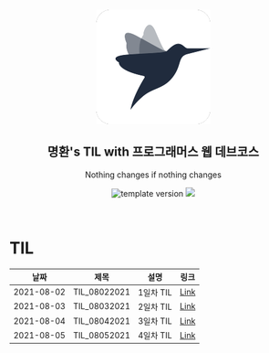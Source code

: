 <br/>
<p align="middle" >
  <img width="200px;" src="./src/images/prgms-logo.png"/>
</p>
<h2 align="middle">명환's TIL with 프로그래머스 웹 데브코스</h2>
<p align="middle">Nothing changes if nothing changes</p>
<p align="middle">
  <img src="https://img.shields.io/badge/version-1.0.0-blue?style=flat-square" alt="template version"/>
  <img src="https://img.shields.io/badge/language-md-md.svg?style=flat-square"/>
</p>
<br/>



# TIL
|날짜|제목|설명|링크|
|---|---|---|---|
|2021-08-02|TIL_08022021|1일차 TIL|[Link](https://hwanny.netlify.app/TIL/til_08022021/)|
|2021-08-03|TIL_08032021|2일차 TIL|[Link](https://hwanny.netlify.app/TIL/til_08032021/)|
|2021-08-04|TIL_08042021|3일차 TIL|[Link](https://hwanny.netlify.app/TIL/til_08042021/)|
|2021-08-05|TIL_08052021|4일차 TIL|[Link](https://hwanny.netlify.app/TIL/til_08052021/)|